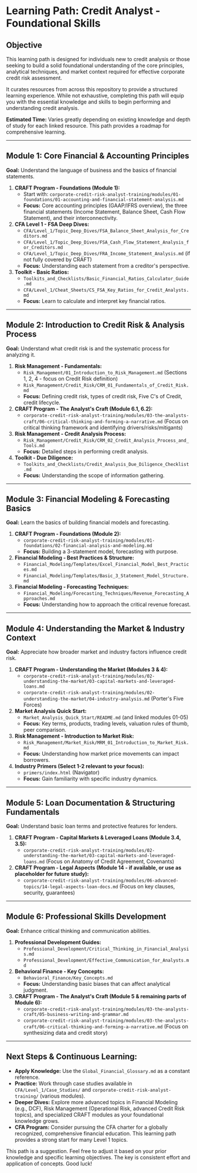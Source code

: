 # Learning Path: Credit Analyst - Foundational Skills

## Objective

This learning path is designed for individuals new to credit analysis or those seeking to build a solid foundational understanding of the core principles, analytical techniques, and market context required for effective corporate credit risk assessment.

It curates resources from across this repository to provide a structured learning experience. While not exhaustive, completing this path will equip you with the essential knowledge and skills to begin performing and understanding credit analysis.

**Estimated Time:** Varies greatly depending on existing knowledge and depth of study for each linked resource. This path provides a roadmap for comprehensive learning.

---

## Module 1: Core Financial & Accounting Principles

**Goal:** Understand the language of business and the basics of financial statements.

1.  **CRAFT Program - Foundations (Module 1):**
    *   Start with: `corporate-credit-risk-analyst-training/modules/01-foundations/01-accounting-and-financial-statement-analysis.md`
    *   **Focus:** Core accounting principles (GAAP/IFRS overview), the three financial statements (Income Statement, Balance Sheet, Cash Flow Statement), and their interconnectivity.
2.  **CFA Level 1 - FSA Deep Dives:**
    *   `CFA/Level_1/Topic_Deep_Dives/FSA_Balance_Sheet_Analysis_for_Creditors.md`
    *   `CFA/Level_1/Topic_Deep_Dives/FSA_Cash_Flow_Statement_Analysis_for_Creditors.md`
    *   `CFA/Level_1/Topic_Deep_Dives/FRA_Income_Statement_Analysis.md` (if not fully covered by CRAFT)
    *   **Focus:** Understanding each statement from a creditor's perspective.
3.  **Toolkit - Basic Ratios:**
    *   `Toolkits_and_Checklists/Basic_Financial_Ratios_Calculator_Guide.md`
    *   `CFA/Level_1/Cheat_Sheets/CS_FSA_Key_Ratios_for_Credit_Analysts.md`
    *   **Focus:** Learn to calculate and interpret key financial ratios.

---

## Module 2: Introduction to Credit Risk & Analysis Process

**Goal:** Understand what credit risk is and the systematic process for analyzing it.

1.  **Risk Management - Fundamentals:**
    *   `Risk_Management/01_Introduction_to_Risk_Management.md` (Sections 1, 2, 4 - focus on Credit Risk definition)
    *   `Risk_Management/Credit_Risk/CRM_01_Fundamentals_of_Credit_Risk.md`
    *   **Focus:** Defining credit risk, types of credit risk, Five C's of Credit, credit lifecycle.
2.  **CRAFT Program - The Analyst's Craft (Module 6.1, 6.2):**
    *   `corporate-credit-risk-analyst-training/modules/03-the-analysts-craft/06-critical-thinking-and-forming-a-narrative.md` (Focus on critical thinking framework and identifying drivers/risks/mitigants)
3.  **Risk Management - Credit Analysis Process:**
    *   `Risk_Management/Credit_Risk/CRM_02_Credit_Analysis_Process_and_Tools.md`
    *   **Focus:** Detailed steps in performing credit analysis.
4.  **Toolkit - Due Diligence:**
    *   `Toolkits_and_Checklists/Credit_Analysis_Due_Diligence_Checklist.md`
    *   **Focus:** Understanding the scope of information gathering.

---

## Module 3: Financial Modeling & Forecasting Basics

**Goal:** Learn the basics of building financial models and forecasting.

1.  **CRAFT Program - Foundations (Module 2):**
    *   `corporate-credit-risk-analyst-training/modules/01-foundations/02-financial-analysis-and-modeling.md`
    *   **Focus:** Building a 3-statement model, forecasting with purpose.
2.  **Financial Modeling - Best Practices & Structure:**
    *   `Financial_Modeling/Templates/Excel_Financial_Model_Best_Practices.md`
    *   `Financial_Modeling/Templates/Basic_3_Statement_Model_Structure.md`
3.  **Financial Modeling - Forecasting Techniques:**
    *   `Financial_Modeling/Forecasting_Techniques/Revenue_Forecasting_Approaches.md`
    *   **Focus:** Understanding how to approach the critical revenue forecast.

---

## Module 4: Understanding the Market & Industry Context

**Goal:** Appreciate how broader market and industry factors influence credit risk.

1.  **CRAFT Program - Understanding the Market (Modules 3 & 4):**
    *   `corporate-credit-risk-analyst-training/modules/02-understanding-the-market/03-capital-markets-and-leveraged-loans.md`
    *   `corporate-credit-risk-analyst-training/modules/02-understanding-the-market/04-industry-analysis.md` (Porter's Five Forces)
2.  **Market Analysis Quick Start:**
    *   `Market_Analysis_Quick_Start/README.md` (and linked modules 01-05)
    *   **Focus:** Key terms, products, trading levels, valuation rules of thumb, peer comparison.
3.  **Risk Management - Introduction to Market Risk:**
    *   `Risk_Management/Market_Risk/MRM_01_Introduction_to_Market_Risk.md`
    *   **Focus:** Understanding how market price movements can impact borrowers.
4.  **Industry Primers (Select 1-2 relevant to your focus):**
    *   `primers/index.html` (Navigator)
    *   **Focus:** Gain familiarity with specific industry dynamics.

---

## Module 5: Loan Documentation & Structuring Fundamentals

**Goal:** Understand basic loan terms and protective features for lenders.

1.  **CRAFT Program - Capital Markets & Leveraged Loans (Module 3.4, 3.5):**
    *   `corporate-credit-risk-analyst-training/modules/02-understanding-the-market/03-capital-markets-and-leveraged-loans.md` (Focus on Anatomy of Credit Agreement, Covenants)
2.  **CRAFT Program - Legal Aspects (Module 14 - if available, or use as placeholder for future study):**
    *   `corporate-credit-risk-analyst-training/modules/06-advanced-topics/14-legal-aspects-loan-docs.md` (Focus on key clauses, security, guarantees)

---

## Module 6: Professional Skills Development

**Goal:** Enhance critical thinking and communication abilities.

1.  **Professional Development Guides:**
    *   `Professional_Development/Critical_Thinking_in_Financial_Analysis.md`
    *   `Professional_Development/Effective_Communication_for_Analysts.md`
2.  **Behavioral Finance - Key Concepts:**
    *   `Behavioral_Finance/Key_Concepts.md`
    *   **Focus:** Understanding basic biases that can affect analytical judgment.
3.  **CRAFT Program - The Analyst's Craft (Module 5 & remaining parts of Module 6):**
    *   `corporate-credit-risk-analyst-training/modules/03-the-analysts-craft/05-business-writing-and-grammar.md`
    *   `corporate-credit-risk-analyst-training/modules/03-the-analysts-craft/06-critical-thinking-and-forming-a-narrative.md` (Focus on synthesizing data and credit story)

---

## Next Steps & Continuous Learning:

*   **Apply Knowledge:** Use the `Global_Financial_Glossary.md` as a constant reference.
*   **Practice:** Work through case studies available in `CFA/Level_1/Case_Studies/` and `corporate-credit-risk-analyst-training/` (various modules).
*   **Deeper Dives:** Explore more advanced topics in Financial Modeling (e.g., DCF), Risk Management (Operational Risk, advanced Credit Risk topics), and specialized CRAFT modules as your foundational knowledge grows.
*   **CFA Program:** Consider pursuing the CFA charter for a globally recognized, comprehensive financial education. This learning path provides a strong start for many Level 1 topics.

This path is a suggestion. Feel free to adjust it based on your prior knowledge and specific learning objectives. The key is consistent effort and application of concepts. Good luck!
